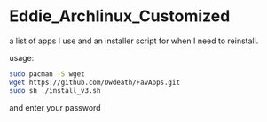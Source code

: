 # Eddie_Archlinux_Customized
a list of apps I use and an installer script for when I need to reinstall.

usage:
```sh
sudo pacman -S wget
wget https://github.com/Dwdeath/FavApps.git
sudo sh ./install_v3.sh
```

and enter your password
